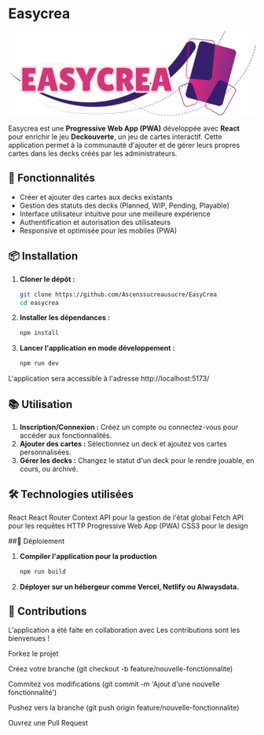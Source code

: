 # Easycrea

![Easycrea](src/assets/img/EasyCrea.svg)

Easycrea est une **Progressive Web App (PWA)** développée avec **React** pour enrichir le jeu **Deckouverte**, un jeu de cartes interactif. Cette application permet à la communauté d'ajouter et de gérer leurs propres cartes dans les decks créés par les administrateurs.

## 🚀 Fonctionnalités

- Créer et ajouter des cartes aux decks existants
- Gestion des statuts des decks (Planned, WIP, Pending, Playable)
- Interface utilisateur intuitive pour une meilleure expérience
- Authentification et autorisation des utilisateurs
- Responsive et optimisée pour les mobiles (PWA)

## 📦 Installation

1. **Cloner le dépôt :**
   ```bash
   git clone https://github.com/Ascenssucreausucre/EasyCrea
   cd easycrea
   
2. **Installer les dépendances :**
   ```bash
   npm install
   
3. **Lancer l'application en mode développement :**
   ```bash
   npm run dev
L'application sera accessible à l'adresse http://localhost:5173/

## 📚 Utilisation
1. **Inscription/Connexion :**
   Créez un compte ou connectez-vous pour accéder aux fonctionnalités.
2. **Ajouter des cartes :**
   Sélectionnez un deck et ajoutez vos cartes personnalisées.
3. **Gérer les decks :**
   Changez le statut d'un deck pour le rendre jouable, en cours, ou archivé.

## 🛠️ Technologies utilisées
React
React Router
Context API pour la gestion de l'état global
Fetch API pour les requêtes HTTP
Progressive Web App (PWA)
CSS3 pour le design

##🚀 Déploiement
1. **Compiler l'application pour la production**
    ```bash
    npm run build
2. **Déployer sur un hébergeur comme Vercel, Netlify ou Alwaysdata.**

## 🤝 Contributions
L'application a été faite en collaboration avec 
Les contributions sont les bienvenues !

Forkez le projet

Créez votre branche (git checkout -b feature/nouvelle-fonctionnalite)

Commitez vos modifications (git commit -m 'Ajout d'une nouvelle fonctionnalité')

Pushez vers la branche (git push origin feature/nouvelle-fonctionnalite)

Ouvrez une Pull Request
